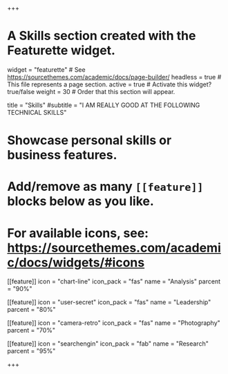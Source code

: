 +++
# A Skills section created with the Featurette widget.
widget = "featurette"  # See https://sourcethemes.com/academic/docs/page-builder/
headless = true  # This file represents a page section.
active = true  # Activate this widget? true/false
weight = 30  # Order that this section will appear.

title = "Skills"
#subtitle = "I AM REALLY GOOD AT THE FOLLOWING TECHNICAL SKILLS"

# Showcase personal skills or business features.
# 
# Add/remove as many `[[feature]]` blocks below as you like.
# 
# For available icons, see: https://sourcethemes.com/academic/docs/widgets/#icons

[[feature]]
  icon = "chart-line"
  icon_pack = "fas"
  name = "Analysis"
  parcent = "90%"
  
[[feature]]
  icon = "user-secret"
  icon_pack = "fas"
  name = "Leadership"
  parcent = "80%"  
  
[[feature]]
  icon = "camera-retro"
  icon_pack = "fas"
  name = "Photography"
  parcent = "70%"
  
[[feature]]
  icon = "searchengin"
  icon_pack = "fab"
  name = "Research"
  parcent = "95%"

+++
